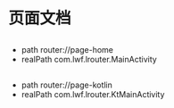 # 页面文档

##  
- path router://page-home 
- realPath com.lwf.lrouter.MainActivity 

##  
- path router://page-kotlin 
- realPath com.lwf.lrouter.KtMainActivity 

